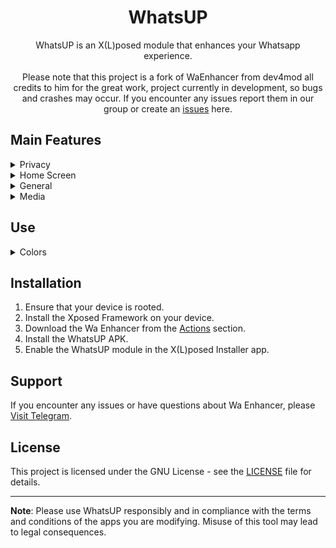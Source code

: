 <div align="center">

# WhatsUP

WhatsUP is an X(L)posed module that enhances your Whatsapp experience.<br/><br/>
Please note that this project is a fork of WaEnhancer from dev4mod all credits to him for the great work, project currently in development, so bugs and crashes may occur. If you encounter any issues report them in our group or create an [issues](https://github.com/ahmedtohamy1/WhatsUP/issues) here.
</div>


## Main Features
<details closed>
  <summary>Privacy</summary>

- `Hide Forwarded Tag`
- `Remove Forward Limit`
- `Disable Pinned Chats Limit`
- `Freeze Last Seen`
- `Hide Status View`
- `Hide Blue Ticks`
- `Hide View Once and Audio Seen`
- `Hide Delivered`
- `Hide Typing`
- `Hide Recording Audio`
- `Disable View Once`
- `Send Blue Ticks upon Reply`
- `Delete for everyone on all messages`
- `Show Edited Message History`
- `Remove See More Button`
- `Anti Revoke Status`
- `Anti Revoke Message`
</details>

<details closed>
  <summary>Home Screen</summary>

- `Show Name`
- `Show Bio`
- `Show DND Button`
- `Separate Groups`
- `Hide Archived Chats`
- `Show Online Dot in Conversation List`
- `Remove Channel Recommendations`
- `Hide Tabs on Home`
- `Enable IGStatus on Home Screen`
- `Filter Chats`
- `Icon for freezing last seen`
- `Icon for quick restart app`
</details>  

<details closed>
  <summary>General</summary>

- `Time in 12-Hour Format`
- `Seconds on Timestamp`
- `Buttons Stroke`
- `Menu Icons`
- `Outlined Icons`
- `New Settings Style`
 </details>


 <details closed>
  <summary>Media</summary>

- `Download Status`
- `Download View Once`
- `HD Quality Videos`
- `HD Quality Images`
- `Send videos in 60fps`
- `Send videos in original resolution`
 </details>

## Use
 <details closed>
  <summary>Colors</summary>

- `New WhatsApp theme`
- `Customize your colors`
 </details>

## Installation
1. Ensure that your device is rooted.
2. Install the Xposed Framework on your device.
3. Download the Wa Enhancer from the [Actions](https://github.com/ahmedtohamy1/WhatsUP/actions) section.
4. Install the WhatsUP APK.
5. Enable the WhatsUP module in the X(L)posed Installer app.

## Support
If you encounter any issues or have questions about Wa Enhancer, please [Visit Telegram](https://t.me/agamdspace).

## License
This project is licensed under the GNU License - see the [LICENSE](LICENSE) file for details.

---

**Note**: Please use WhatsUP responsibly and in compliance with the terms and conditions of the apps you are modifying. Misuse of this tool may lead to legal consequences.
